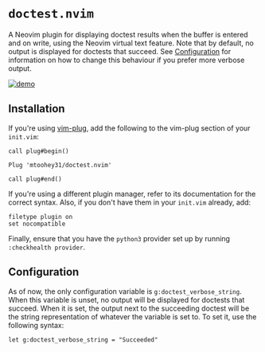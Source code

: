 # `doctest.nvim`

A Neovim plugin for displaying doctest results when the buffer is entered and on write, using the Neovim virtual text feature. Note that by default, no output is displayed for doctests that succeed. See [Configuration](#Configuration) for information on how to change this behaviour if you prefer more verbose output.

[![demo](https://asciinema.org/a/6dApDMXFD1oAz9cM1UO5wkctm.svg)](https://asciinema.org/a/6dApDMXFD1oAz9cM1UO5wkctm)

## Installation

If you're using [vim-plug](https://github.com/junegunn/vim-plug), add the following to the vim-plug section of your `init.vim`:

```vim
call plug#begin()

Plug 'mtoohey31/doctest.nvim'

call plug#end()
```

If you're using a different plugin manager, refer to its documentation for the correct syntax. Also, if you don't have them in your `init.vim` already, add:

```vim
filetype plugin on
set nocompatible
```

Finally, ensure that you have the `python3` provider set up by running `:checkhealth provider`.

## Configuration

As of now, the only configuration variable is `g:doctest_verbose_string`. When this variable is unset, no output will be displayed for doctests that succeed. When it is set, the output next to the succeeding doctest will be the string representation of whatever the variable is set to. To set it, use the following syntax:

```vim
let g:doctest_verbose_string = "Succeeded"
```
